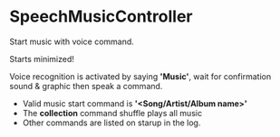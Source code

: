 # SpeechMusicController
Start music with voice command.

Starts minimized!

Voice recognition is activated by saying **'Music'**, wait for confirmation sound & graphic then speak a command.
 - Valid music start command is **'\<Song/Artist/Album name\>'**
 - The **collection** command shuffle plays all music
 - Other commands are listed on starup in the log.
